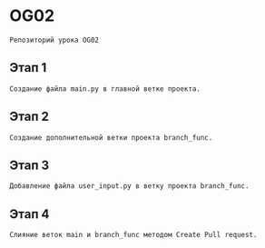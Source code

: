 # OG02
    Репозиторий урока OG02
## Этап 1
    Создание файла main.py в главной ветке проекта.
## Этап 2
    Создание дополнительной ветки проекта branch_func.   
## Этап 3
    Добавление файла user_input.py в ветку проекта branch_func.
## Этап 4
    Слияние веток main и branch_func методом Create Pull request.
